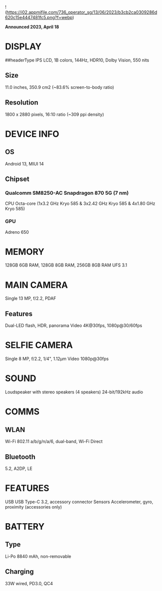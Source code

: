 ! (https://i02.appmifile.com/736_operator_sg/13/06/2023/b3cb2ca0309286d620c15e4447481fc5.png?f=webp)


**Announced	2023, April 18**


# DISPLAY 
##headerType 
IPS LCD, 1B colors, 144Hz, HDR10, Dolby Vision, 550 nits
## Size
11.0 inches, 350.9 cm2 (~83.6% screen-to-body ratio)
## Resolution
1800 x 2880 pixels, 16:10 ratio (~309 ppi density)

# DEVICE INFO
## OS	
Android 13, MIUI 14
## Chipset	
### Qualcomm SM8250-AC Snapdragon 870 5G (7 nm)
CPU	Octa-core (1x3.2 GHz Kryo 585 & 3x2.42 GHz Kryo 585 & 4x1.80 GHz Kryo 585)
### GPU	
Adreno 650


# MEMORY
128GB 6GB RAM, 128GB 8GB RAM, 256GB 8GB RAM 
UFS 3.1

# MAIN CAMERA
Single	13 MP, f/2.2, PDAF
## Features	
Dual-LED flash, HDR, panorama
Video	4K@30fps, 1080p@30/60fps


# SELFIE CAMERA
Single	8 MP, f/2.2, 1/4", 1.12µm
Video	1080p@30fps


# SOUND
Loudspeaker with stereo speakers (4 speakers)
24-bit/192kHz audio

# COMMS
## WLAN	
Wi-Fi 802.11 a/b/g/n/a/6, dual-band, Wi-Fi Direct
## Bluetooth	
5.2, A2DP, LE

# FEATURES
USB	USB Type-C 3.2, accessory connector
Sensors	Accelerometer, gyro, proximity (accessories only)


# BATTERY
## Type	
Li-Po 8840 mAh, non-removable
## Charging	
33W wired, PD3.0, QC4
